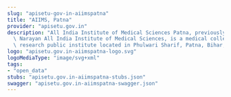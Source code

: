 ```yaml
---
slug: "apisetu-gov-in-aiimspatna"
title: "AIIMS, Patna"
provider: "apisetu.gov.in"
description: "All India Institute of Medical Sciences Patna, previously Jaya Prakash\
  \ Narayan All India Institute of Medical Sciences, is a medical college and medical\
  \ research public institute located in Phulwari Sharif, Patna, Bihar,"
logo: "apisetu.gov.in-aiimspatna-logo.svg"
logoMediaType: "image/svg+xml"
tags:
- "open_data"
stubs: "apisetu.gov.in-aiimspatna-stubs.json"
swagger: "apisetu.gov.in-aiimspatna-swagger.json"
---
```

